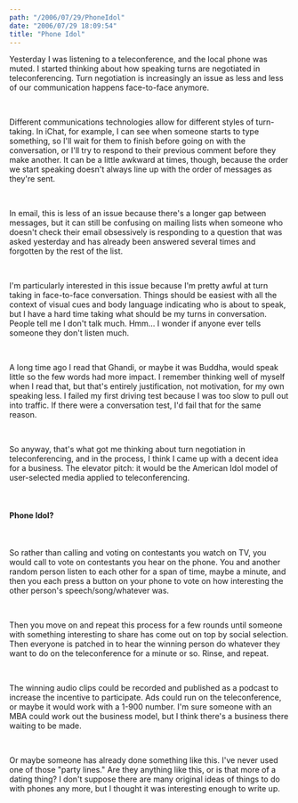 ```yaml
---
path: "/2006/07/29/PhoneIdol" 
date: "2006/07/29 18:09:54" 
title: "Phone Idol" 
---
```

<p>Yesterday I was listening to a teleconference, and the local phone was muted. I started thinking about how speaking turns are negotiated in teleconferencing. Turn negotiation is increasingly an issue as less and less of our communication happens face-to-face anymore.</p><br><p>Different communications technologies allow for different styles of turn-taking. In iChat, for example, I can see when someone starts to type something, so I'll wait for them to finish before going on with the conversation, or I'll try to respond to their previous comment before they make another. It can be a little awkward at times, though, because the order we start speaking doesn't always line up with the order of messages as they're sent.</p><br><p>In email, this is less of an issue because there's a longer gap between messages, but it can still be confusing on mailing lists when someone who doesn't check their email obsessively is responding to a question that was asked yesterday and has already been answered several times and forgotten by the rest of the list.</p><br><p>I'm particularly interested in this issue because I'm pretty awful at turn taking in face-to-face conversation. Things should be easiest with all the context of visual cues and body language indicating who is about to speak, but I have a hard time taking what should be my turns in conversation. People tell me I don't talk much. Hmm&#8230; I wonder if anyone ever tells someone they don't listen much.</p><br><p>A long time ago I read that Ghandi, or maybe it was Buddha, would speak little so the few words had more impact. I remember thinking well of myself when I read that, but that's entirely justification, not motivation, for my own speaking less. I failed my first driving test because I was too slow to pull out into traffic. If there were a conversation test, I'd fail that for the same reason.</p><br><p>So anyway, that's what got me thinking about turn negotiation in teleconferencing, and in the process, I think I came up with a decent idea for a business. The elevator pitch: it would be the American Idol model of user-selected media applied to teleconferencing.</p><br><h4>Phone Idol?</h4><br><p>So rather than calling and voting on contestants you watch on TV, you would call to vote on contestants you hear on the phone. You and another random person listen to each other for a span of time, maybe a minute, and then you each press a button on your phone to vote on how interesting the other person's speech/song/whatever was.</p><br><p>Then you move on and repeat this process for a few rounds until someone with something interesting to share has come out on top by social selection. Then everyone is patched in to hear the winning person do whatever they want to do on the teleconference for a minute or so. Rinse, and repeat.</p><br><p>The winning audio clips could be recorded and published as a podcast to increase the incentive to participate. Ads could run on the teleconference, or maybe it would work with a 1-900 number. I'm sure someone with an MBA could work out the business model, but I think there's a business there waiting to be made.</p><br><p>Or maybe someone has already done something like this. I've never used one of those "party lines." Are they anything like this, or is that more of a dating thing? I don't suppose there are many original ideas of things to do with phones any more, but I thought it was interesting enough to write up.</p>